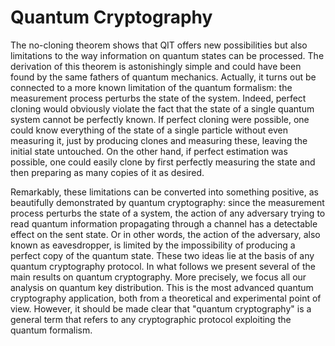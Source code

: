 # Quantum Cryptography

The no-cloning theorem shows that QIT offers new possibilities but
also limitations to the way information on quantum states can be
processed. The derivation of this theorem is astonishingly simple
and could have been found by the same fathers of quantum
mechanics. Actually, it turns out be connected to a more known
limitation of the quantum formalism: the measurement process
perturbs the state of the system. Indeed, perfect cloning would
obviously violate the fact that the state of a single quantum
system cannot be perfectly known. If perfect cloning were
possible, one could know everything of the state of a single
particle without even measuring it, just by producing clones and
measuring these, leaving the initial state untouched. On the other hand, if perfect estimation was possible, 
one could easily clone by first perfectly measuring the state and then preparing as many copies of it as desired.

Remarkably, these limitations can be converted into something
positive, as beautifully demonstrated by quantum cryptography:
since the measurement process perturbs the state of a system, the
action of any adversary trying to read quantum information propagating
through a channel has a detectable effect on the sent
state. Or in other words, the action of the adversary, also known as
eavesdropper, is limited by the impossibility of producing a
perfect copy of the quantum state. These two ideas lie at the
basis of any quantum cryptography protocol. In what follows we
present several of the main results on quantum cryptography. More
precisely, we focus all our analysis on quantum key distribution.
This is the most advanced quantum cryptography application, both
from a theoretical and experimental point of view. However, it should
be made clear that "quantum cryptography" is a general term that
refers to any cryptographic protocol exploiting the quantum formalism.



